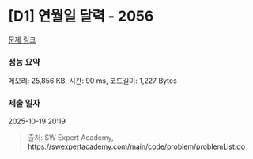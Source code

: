 # [D1] 연월일 달력 - 2056 

[문제 링크](https://swexpertacademy.com/main/code/problem/problemDetail.do?contestProbId=AV5QLkdKAz4DFAUq) 

### 성능 요약

메모리: 25,856 KB, 시간: 90 ms, 코드길이: 1,227 Bytes

### 제출 일자

2025-10-19 20:19



> 출처: SW Expert Academy, https://swexpertacademy.com/main/code/problem/problemList.do